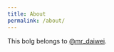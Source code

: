 ```yaml
---
title: About
permalink: /about/
---
```


This bolg belongs to [@mr_daiwei](https://twitter.com/mr_daiwei).
